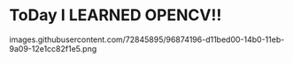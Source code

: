 # ToDay I LEARNED OPENCV!!
images.githubusercontent.com/72845895/96874196-d11bed00-14b0-11eb-9a09-12e1cc82f1e5.png
